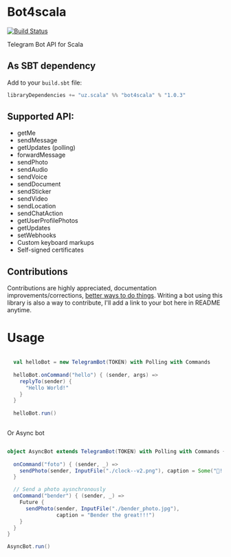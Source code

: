 # Bot4scala
[![Build Status](https://travis-ci.com/Prince951-17/bot4scala.svg?branch=master)](https://travis-ci.com/Prince951-17/bot4scala)

Telegram Bot API for Scala
## As SBT dependency
Add to your `build.sbt` file:
```scala
libraryDependencies += "uz.scala" %% "bot4scala" % "1.0.3"
```

## Supported API:
  - getMe
  - sendMessage
  - getUpdates (polling)
  - forwardMessage
  - sendPhoto
  - sendAudio
  - sendVoice
  - sendDocument
  - sendSticker
  - sendVideo
  - sendLocation
  - sendChatAction
  - getUserProfilePhotos
  - getUpdates
  - setWebhooks
  - Custom keyboard markups
  - Self-signed certificates

## Contributions
Contributions are highly appreciated, documentation improvements/corrections, [better ways to do things](https://github.com/mukel/telegrambot4s/pull/1/files). Writing a bot using this library is also a way to contribute, I'll add a link to your bot here in README anytime.

# Usage

```scala

  val helloBot = new TelegramBot(TOKEN) with Polling with Commands
  
  helloBot.onCommand("hello") { (sender, args) =>
    replyTo(sender) {
      "Hello World!"
    }
  }
  
  helloBot.run()
  
```

Or Async bot

```scala

object AsyncBot extends TelegramBot(TOKEN) with Polling with Commands {
  
  onCommand("foto") { (sender, _) =>
    sendPhoto(sender, InputFile("./clock--v2.png"), caption = Some("💪!!!🦾"))
  }

  // Send a photo aysnchronously
  onCommand("bender") { (sender, _) =>
    Future {
      sendPhoto(sender, InputFile("./bender_photo.jpg"),
                caption = "Bender the great!!!")
    }
  }
}

AsyncBot.run()

```



